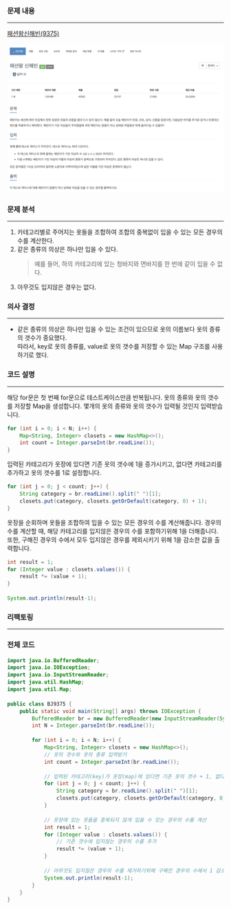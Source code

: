 ### 문제 내용

---

[패션왕신해빈(9375)](https://www.acmicpc.net/problem/9375) <br>
<br>
![문제이미지](./img/9375.png)

### 문제 분석

---

1. 카테고리별로 주어지는 옷들을 조합하여 조합의 중복없이 입을 수 있는 모든 경우의 수를 계산한다.
2. 같은 종류의 의상은 하나만 입을 수 있다.
   > 예를 들어, 하의 카테고리에 있는 청바지와 면바지를 한 번에 같이 입을 수 없다.
3. 아무것도 입지않은 경우는 없다.

### 의사 결정

---

- 같은 종류의 의상은 하나만 입을 수 있는 조건이 있으므로 옷의 이름보다 옷의 종류의 갯수가 중요했다. <br>
  따라서, key로 옷의 종류를, value로 옷의 갯수를 저장할 수 있는 Map 구조를 사용하기로 했다.

### 코드 설명

---

해당 for문은 첫 번째 for문으로 테스트케이스만큼 반복됩니다.
옷의 종류와 옷의 갯수를 저장할 Map을 생성합니다.
몇개의 옷의 종류와 옷의 갯수가 입력될 것인지 입력받습니다.

```java
for (int i = 0; i < N; i++) {
    Map<String, Integer> closets = new HashMap<>();
    int count = Integer.parseInt(br.readLine());
}
```

입력된 카테고리가 옷장에 있디면 기존 옷의 갯수에 1을 증가시키고, 없다면 카테고리를 추가하고 옷의 갯수를 1로 설정합니다.

```java
for (int j = 0; j < count; j++) {
    String category = br.readLine().split(" ")[1];
    closets.put(category, closets.getOrDefault(category, 0) + 1);
}
```

옷장을 순회하며 옷들을 조합하여 입을 수 있는 모든 경우의 수를 계산해줍니다.
경우의 수를 계산할 때, 해당 카테고리를 입지않은 경우의 수를 포함하기위해 1을 더해줍니다.
또한, 구해진 경우의 수에서 모두 입지않은 경우를 제외시키기 위해 1을 감소한 값을 출력합니다.

```java
int result = 1;
for (Integer value : closets.values()) {
    result *= (value + 1);
}

System.out.println(result-1);
```

### 리팩토링

---

### 전체 코드

```java
import java.io.BufferedReader;
import java.io.IOException;
import java.io.InputStreamReader;
import java.util.HashMap;
import java.util.Map;

public class BJ9375 {
    public static void main(String[] args) throws IOException {
        BufferedReader br = new BufferedReader(new InputStreamReader(System.in));
        int N = Integer.parseInt(br.readLine());

        for (int i = 0; i < N; i++) {
            Map<String, Integer> closets = new HashMap<>();
            // 옷의 갯수와 옷의 종류 입력받기
            int count = Integer.parseInt(br.readLine());

            // 입력된 카테고리(key)가 옷장(map)에 있다면 기존 옷의 갯수 + 1, 없다면 카테고리 추가와 옷의 갯수를 1로 설정.
            for (int j = 0; j < count; j++) {
                String category = br.readLine().split(" ")[1];
                closets.put(category, closets.getOrDefault(category, 0) + 1);
            }

            // 옷장에 있는 옷들을 중복되지 않게 입을 수 있는 경우의 수를 계산
            int result = 1;
            for (Integer value : closets.values()) {
                // 기존 갯수에 입지않는 경우의 수를 추가
                result *= (value + 1);
            }

            // 아무것도 입지않은 경우의 수를 제거하기위해 구해진 경우의 수에서 1 감소
            System.out.println(result-1);
        }
    }
}
```
